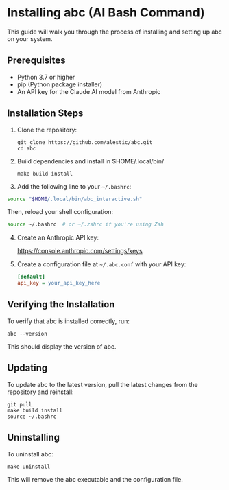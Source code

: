 # Installing abc (AI Bash Command)

This guide will walk you through the process of installing and setting up abc on your system.

## Prerequisites

- Python 3.7 or higher
- pip (Python package installer)
- An API key for the Claude AI model from Anthropic

## Installation Steps

1. Clone the repository:
   ```
   git clone https://github.com/alestic/abc.git
   cd abc
   ```

2. Build dependencies and install in $HOME/.local/bin/

   ```
   make build install
   ```

3. Add the following line to your `~/.bashrc`:

```bash
source "$HOME/.local/bin/abc_interactive.sh"
```

Then, reload your shell configuration:

```bash
source ~/.bashrc  # or ~/.zshrc if you're using Zsh
```

4. Create an Anthropic API key:

   https://console.anthropic.com/settings/keys

5. Create a configuration file at `~/.abc.conf` with your API key:
   ```ini
   [default]
   api_key = your_api_key_here
   ```

## Verifying the Installation

To verify that abc is installed correctly, run:

```
abc --version
```

This should display the version of abc.

## Updating

To update abc to the latest version, pull the latest changes from the repository and reinstall:

```
git pull
make build install
source ~/.bashrc
```

## Uninstalling

To uninstall abc:

```
make uninstall
```

This will remove the abc executable and the configuration file.